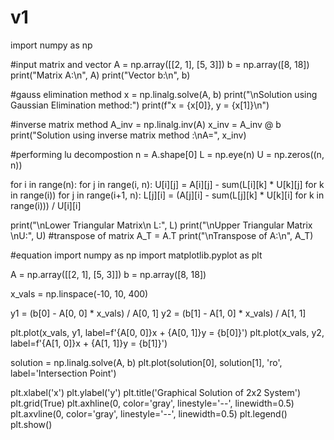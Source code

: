 # v1
import numpy as np

#input matrix and vector
A = np.array([[2, 1],
              [5, 3]])
b = np.array([8, 18])
print("Matrix A:\n", A)
print("Vector b:\n", b)

#gauss elimination method
x = np.linalg.solve(A, b)
print("\nSolution using Gaussian Elimination method:")
print(f"x = {x[0]}, y = {x[1]}\n")

#inverse matrix method
A_inv = np.linalg.inv(A)
x_inv = A_inv @ b
print("Solution using inverse matrix method :\nA=", x_inv)


#performing lu decompostion 
n = A.shape[0]
L = np.eye(n)
U = np.zeros((n, n))

for i in range(n):
    for j in range(i, n):
        U[i][j] = A[i][j] - sum(L[i][k] * U[k][j] for k in range(i))
    for j in range(i+1, n):
        L[j][i] = (A[j][i] - sum(L[j][k] * U[k][i] for k in range(i))) / U[i][i]

print("\nLower Triangular Matrix\n L:", L)
print("\nUpper Triangular Matrix \nU:", U)
#transpose of matrix
A_T = A.T
print("\nTranspose of A:\n", A_T)

#equation
import numpy as np
import matplotlib.pyplot as plt

A = np.array([[2, 1],
              [5, 3]])
b = np.array([8, 18])

x_vals = np.linspace(-10, 10, 400)

y1 = (b[0] - A[0, 0] * x_vals) / A[0, 1]
y2 = (b[1] - A[1, 0] * x_vals) / A[1, 1]

plt.plot(x_vals, y1, label=f'{A[0, 0]}x + {A[0, 1]}y = {b[0]}')
plt.plot(x_vals, y2, label=f'{A[1, 0]}x + {A[1, 1]}y = {b[1]}')

solution = np.linalg.solve(A, b)
plt.plot(solution[0], solution[1], 'ro', label='Intersection Point')


plt.xlabel('x')
plt.ylabel('y')
plt.title('Graphical Solution of 2x2 System')
plt.grid(True)
plt.axhline(0, color='gray', linestyle='--', linewidth=0.5)
plt.axvline(0, color='gray', linestyle='--', linewidth=0.5)
plt.legend()
plt.show()
